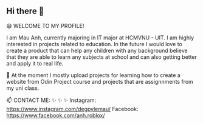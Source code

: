 ## Hi there 👋

😄 WELCOME TO MY PROFILE!

I am Mau Anh, currently majoring in IT major at HCMVNU - UIT. I am highly interested in projects related to education. In the future I would love to create a product that can help any children with any background believe that they are able to learn any subjects at school and can also getting better and apply it to real life.

🔭 At the moment I mostly upload projects for learning how to create a website from Odin Project course and projects that are assignnments from my uni class.

📫 CONTACT ME:
✨ ✨ ✨
Instagram: https://www.instagram.com/degpylemau/
Facebook: https://www.facebook.com/anh.roblox/



